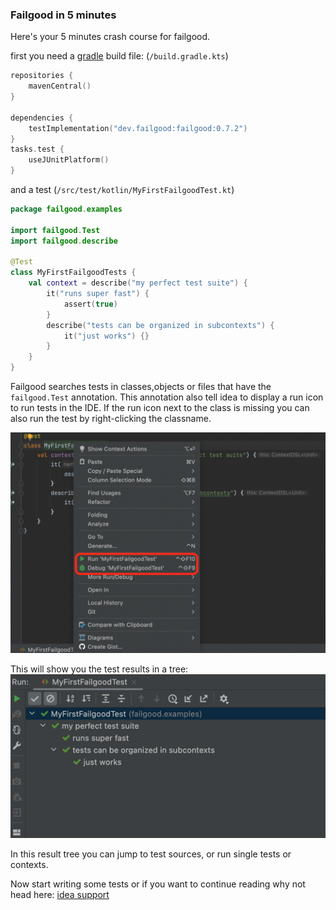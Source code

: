 ### Failgood in 5 minutes

Here's your 5 minutes crash course for failgood.

first you need a [gradle](gradle.md) build file: (`/build.gradle.kts`)
```kotlin
repositories {
    mavenCentral()
}

dependencies {
    testImplementation("dev.failgood:failgood:0.7.2")
}
tasks.test {
    useJUnitPlatform()
}
```

and a test (`/src/test/kotlin/MyFirstFailgoodTest.kt`)
```kotlin
package failgood.examples

import failgood.Test
import failgood.describe

@Test
class MyFirstFailgoodTests {
    val context = describe("my perfect test suite") {
        it("runs super fast") {
            assert(true)
        }
        describe("tests can be organized in subcontexts") {
            it("just works") {}
        }
    }
}
```

Failgood searches tests in classes,objects or files that have the `failgood.Test` annotation.
This annotation also tell idea to display a run icon to run tests in the IDE.
If the run icon next to the class is missing you can also run the test by right-clicking the classname.

![run popup.png](images/run%20popup.png)

This will show you the test results in a tree:
![test results.png](images/test%20results.png)

In this result tree you can jump to test sources, or run single tests or contexts.

Now start writing some tests or if you want to continue reading why not head here: [idea support](idea%20support.md)
